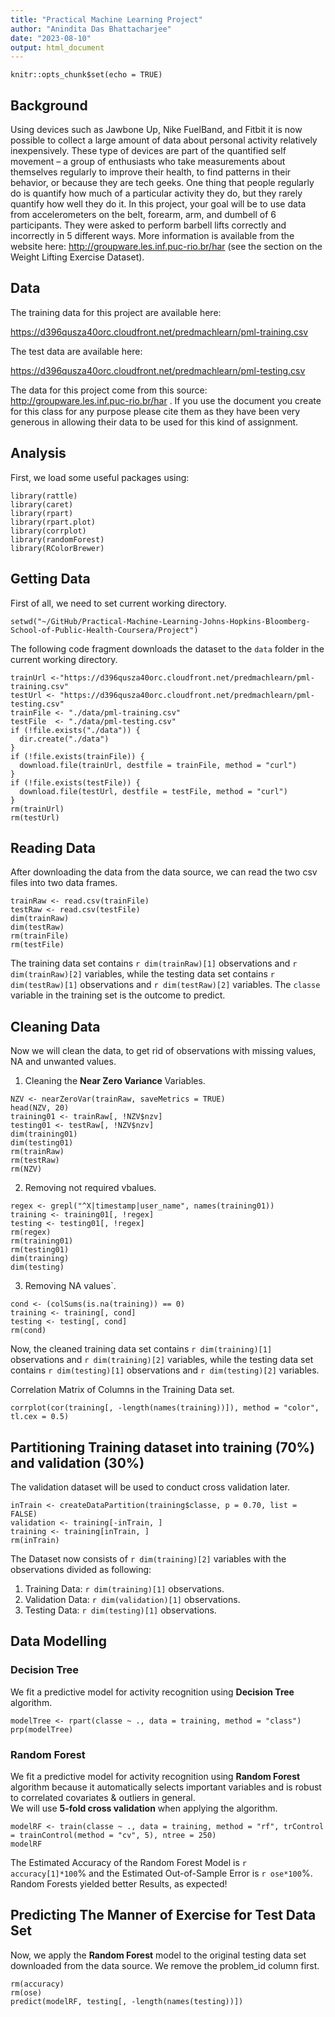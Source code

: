 ```yaml
---
title: "Practical Machine Learning Project"
author: "Anindita Das Bhattacharjee"
date: "2023-08-10"
output: html_document
---
```


```{r setup, include=FALSE}
knitr::opts_chunk$set(echo = TRUE)
```

## Background  
Using devices such as Jawbone Up, Nike FuelBand, and Fitbit it is now possible to collect a large amount of data about personal activity relatively inexpensively. These type of devices are part of the quantified self movement – a group of enthusiasts who take measurements about themselves regularly to improve their health, to find patterns in their behavior, or because they are tech geeks. One thing that people regularly do is quantify how much of a particular activity they do, but they rarely quantify how well they do it. In this project, your goal will be to use data from accelerometers on the belt, forearm, arm, and dumbell of 6 participants. They were asked to perform barbell lifts correctly and incorrectly in 5 different ways. More information is available from the website here: 
http://groupware.les.inf.puc-rio.br/har
 (see the section on the Weight Lifting Exercise Dataset).    

## Data   
The training data for this project are available here: 

https://d396qusza40orc.cloudfront.net/predmachlearn/pml-training.csv

The test data are available here:

https://d396qusza40orc.cloudfront.net/predmachlearn/pml-testing.csv

The data for this project come from this source: 
http://groupware.les.inf.puc-rio.br/har
. If you use the document you create for this class for any purpose please cite them as they have been very generous in allowing their data to be used for this kind of assignment. 

## Analysis

First, we load some useful packages using: 
```{r warning=FALSE, error=FALSE}
library(rattle)
library(caret)
library(rpart)
library(rpart.plot)
library(corrplot)
library(randomForest)
library(RColorBrewer)
```  

## Getting Data  
First of all, we need to set current working directory.  
```{r warning=FALSE, error=FALSE}
setwd("~/GitHub/Practical-Machine-Learning-Johns-Hopkins-Bloomberg-School-of-Public-Health-Coursera/Project")
```  

The following code fragment downloads the dataset to the `data` folder in the current working directory.  
```{r warning=FALSE, error=FALSE}
trainUrl <-"https://d396qusza40orc.cloudfront.net/predmachlearn/pml-training.csv"
testUrl <- "https://d396qusza40orc.cloudfront.net/predmachlearn/pml-testing.csv"
trainFile <- "./data/pml-training.csv"
testFile  <- "./data/pml-testing.csv"
if (!file.exists("./data")) {
  dir.create("./data")
}
if (!file.exists(trainFile)) {
  download.file(trainUrl, destfile = trainFile, method = "curl")
}
if (!file.exists(testFile)) {
  download.file(testUrl, destfile = testFile, method = "curl")
}
rm(trainUrl)
rm(testUrl)
```  

## Reading Data  
After downloading the data from the data source, we can read the two csv files into two data frames.  
```{r warning=FALSE, error=FALSE}
trainRaw <- read.csv(trainFile)
testRaw <- read.csv(testFile)
dim(trainRaw)
dim(testRaw)
rm(trainFile)
rm(testFile)
```  
The training data set contains `r dim(trainRaw)[1]` observations and `r dim(trainRaw)[2]` variables, while the testing data set contains `r dim(testRaw)[1]` observations and `r dim(testRaw)[2]` variables. The `classe` variable in the training set is the outcome to predict.  

## Cleaning Data  
Now we will clean the data, to get rid of observations with missing values, NA and unwanted values.  

1. Cleaning the <b>Near Zero Variance</b> Variables.  
```{r warning=FALSE, error=FALSE}
NZV <- nearZeroVar(trainRaw, saveMetrics = TRUE)
head(NZV, 20)
training01 <- trainRaw[, !NZV$nzv]
testing01 <- testRaw[, !NZV$nzv]
dim(training01)
dim(testing01)
rm(trainRaw)
rm(testRaw)
rm(NZV)
```  

2. Removing not required vbalues.  
```{r warning=FALSE, error=FALSE}
regex <- grepl("^X|timestamp|user_name", names(training01))
training <- training01[, !regex]
testing <- testing01[, !regex]
rm(regex)
rm(training01)
rm(testing01)
dim(training)
dim(testing)
```  

3. Removing NA values`.  
```{r warning=FALSE, error=FALSE}
cond <- (colSums(is.na(training)) == 0)
training <- training[, cond]
testing <- testing[, cond]
rm(cond)
```  

Now, the cleaned training data set contains `r dim(training)[1]` observations and `r dim(training)[2]` variables, while the testing data set contains `r dim(testing)[1]` observations and `r dim(testing)[2]` variables.  

Correlation Matrix of Columns in the Training Data set.  
```{r warning=FALSE, error=FALSE}
corrplot(cor(training[, -length(names(training))]), method = "color", tl.cex = 0.5)
```  

## Partitioning Training dataset into training (70%) and validation (30%)
The validation dataset will be used to conduct cross validation later. 
```{r warning=FALSE, error=FALSE}
inTrain <- createDataPartition(training$classe, p = 0.70, list = FALSE)
validation <- training[-inTrain, ]
training <- training[inTrain, ]
rm(inTrain)
```  
The Dataset now consists of `r dim(training)[2]` variables with the observations divided as following:  
1. Training Data: `r dim(training)[1]` observations.  
2. Validation Data: `r dim(validation)[1]` observations.  
3. Testing Data: `r dim(testing)[1]` observations.  

## Data Modelling  

### Decision Tree  
We fit a predictive model for activity recognition using <b>Decision Tree</b> algorithm.  
```{r warning=FALSE, error=FALSE}
modelTree <- rpart(classe ~ ., data = training, method = "class")
prp(modelTree)
```  

### Random Forest
We fit a predictive model for activity recognition using <b>Random Forest</b> algorithm because it automatically selects important variables and is robust to correlated covariates & outliers in general.  
We will use <b>5-fold cross validation</b> when applying the algorithm.  
```{r warning=FALSE, error=FALSE}
modelRF <- train(classe ~ ., data = training, method = "rf", trControl = trainControl(method = "cv", 5), ntree = 250)
modelRF
```  

The Estimated Accuracy of the Random Forest Model is `r accuracy[1]*100`% and the Estimated Out-of-Sample Error is `r ose*100`%.  
Random Forests yielded better Results, as expected!  

## Predicting The Manner of Exercise for Test Data Set  
Now, we apply the <b>Random Forest</b> model to the original testing data set downloaded from the data source. We remove the problem_id column first.  
```{r warning=FALSE, error=FALSE}
rm(accuracy)
rm(ose)
predict(modelRF, testing[, -length(names(testing))])
```  

